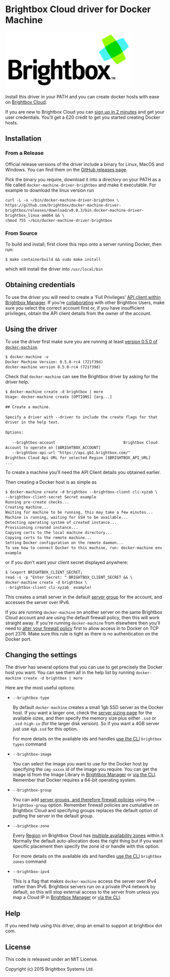 # Brightbox Cloud driver for Docker Machine

![](/docs/img/logo.png)

Install this driver in your PATH and you can create docker hosts with
ease on [Brightbox Cloud](https://www.brightbox.com).

If you are new to Brightbox Cloud you can [sign up in 2
minutes](https://manage.brightbox.com/signup) and get your user
credentials. You'll get a £20 credit to get you started creating
Docker hosts.

## Installation

### From a Release

Official release versions of the driver include a binary for Linux,
MacOS and Windows. You can find them on the [GitHub releases
page](https://github.com/brightbox/docker-machine-driver-brightbox/releases).

Pick the binary you require, download it into a directory on your
PATH as a file called `docker-machine-driver-brightbox` and make it
executable. For example to download the linux version run

```
curl -L -o ~/bin/docker-machine-driver-brightbox \
https://github.com/brightbox/docker-machine-driver-brightbox/releases/download/v0.0.3/bin.docker-machine-driver-brightbox_linux-amd64 && \
chmod 755 ~/bin/docker-machine-driver-brightbox

```

### From Source

To build and install, first clone this repo onto a server running Docker,
then run:

```
$ make containerbuild && sudo make install
```

which will install the driver into `/usr/local/bin`

## Obtaining credentials

To use the driver you will need to create a 'Full Privileges' [API client
 within Brightbox
 Manager](http://manage.brightbox.com/account/api_clients). If you're
[collaborating](https://www.brightbox.com/docs/reference/collaboration/)
with other Brightbox Users, make sure you select the
 correct account first or, if you have insufficient privileges, obtain
 the API client details from the owner of the account.

## Using the driver

To use the driver first make sure you are running at least [version
0.5.0 of `docker-machine`](https://github.com/docker/machine/releases).

```
$ docker-machine -v
Docker Machine Version: 0.5.0-rc4 (721f39d)
docker-machine version 0.5.0-rc4 (721f39d)
```

Check that `docker-machine` can see the Brightbox driver by asking for
the driver help.

```
$ docker-machine create -d brightbox | more
Usage: docker-machine create [OPTIONS] [arg...]

## Create a machine.

Specify a driver with --driver to include the create flags for that driver in the help text.

Options:

   --brightbox-account 								Brightbox Cloud Account to operate on [$BRIGHTBOX_ACCOUNT]
   --brightbox-api-url "https://api.gb1.brightbox.com/"				Brightbox Cloud Api URL for selected Region [$BRIGHTBOX_API_URL]
...
```

To create a machine you'll need the API Client details you obtained earlier. 

Then creating a Docker host is as simple as

```
$ docker-machine create -d brightbox --brightbox-client cli-xyzab \
--brightbox-client-secret Secret example
Running pre-create checks...
Creating machine...
Waiting for machine to be running, this may take a few minutes...
Machine is running, waiting for SSH to be available...
Detecting operating system of created instance...
Provisioning created instance...
Copying certs to the local machine directory...
Copying certs to the remote machine...
Setting Docker configuration on the remote daemon...
To see how to connect Docker to this machine, run: docker-machine env example
```

or if you don't want your client secret displayed anywhere:

```
$ (export BRIGHTBOX_CLIENT_SECRET;
read -s -p "Enter Secret: " BRIGHTBOX_CLIENT_SECRET && \
docker-machine create -d brightbox \
--brightbox-client cli-xyzab  example)
```

This creates a small server in the default
[server group](https://www.brightbox.com/docs/guides/cli/server-groups/) for the
account, and accesses the server over IPv6.

If you are running `docker-machine` on another server on the same Brightbox
Cloud account and are using the default firewall policy, then this will work
straight away. If you're running `docker-machine` from elsewhere then you'll
need to
[alter your firewall policy](https://www.youtube.com/watch?v=Q3eYMV_hbDk&hd=1)
first to allow access in to Docker on TCP port 2376. Make sure this rule is
tight as there is no authentication on the Docker port.

## Changing the settings

The driver has several options that you can use to get precisely the
Docker host you want. You can see them all in the help list by running
`docker-machine create -d brightbox | more`

Here are the most useful options:

*   `--brightbox-type`

    By default `docker-machine` creates a small 1gb SSD server as the
    Docker host. If you want a larger one, check the [server sizing
    page](https://www.brightbox.com/pricing/#full-pricing-table) for
    the available sizes, and then specify the memory size plus either
    `.ssd` or `.ssd-high-io` (for the larger disk version). So if you
    want a 4GB server just use `4gb.ssd` for this option.

    For more details on the available ids and handles [use the
    CLI](https://www.brightbox.com/docs/guides/cli/installation/)
    `brightbox types` command

*   `--brightbox-image`

    You can select the image you want to use for the Docker host by specifying
    the `img-xxxxx` id of the image you require. You can get the image id from
    the Image Library in [Brightbox Manager](https://manage.brightbox.com) or
    [via the CLI](https://www.brightbox.com/docs/guides/cli/image-library/). Remember
    that Docker requires a 64-bit operating system.

*   `--brightbox-group`

    You can add [server groups, and therefore firewall
    policies](https://www.brightbox.com/docs/guides/cli/firewall/)
    using the `--brightbox-group` option. Remember firewall policies
    are cumulative on Brightbox Cloud and specifying groups
    replaces the default option of putting the server in the default
    group.

*   `--brightbox-zone`

    Every
    [Region](https://www.brightbox.com/docs/reference/glossary/#region)
    on Brightbox Cloud has [multiple availability
    zones](https://www.brightbox.com/docs/reference/glossary/#zone)
    within it. Normally the default auto-allocation does the right thing
    but if you want specific placement then specify the zone id or handle
    with this option.

    For more details on the available ids and handles [use the
    CLI](https://www.brightbox.com/docs/guides/cli/installation/)
    `brightbox zones` command

*   `--brightbox-ipv4`

    This is a flag that makes `docker-machine` access the server over IPv4
    rather than IPv6. Brightbox servers run on a private IPv4 network by
    default, so this will stop external access to the server from unless you map
    a Cloud IP in [Brightbox Manager](https://manage.brightbox.com) or
    [via the CLI](https://www.brightbox.com/docs/guides/cli/cloud-ips/).

## Help

If you need help using this driver, drop an email to support at brightbox
dot com.

## License

This code is released under an MIT License.

Copyright (c) 2015 Brightbox Systems Ltd.
